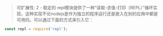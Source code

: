 
> 可扩展性: 2 - 稳定的
repl模块提供了一种“读取-求值-打印（REPL）”循环实现，这种实现不论nodejs是作为独立的程序运行还是嵌入在别的应用中都是可用的。可以通过下面的方式来引入它：

```js
const repl = require('repl');
```

